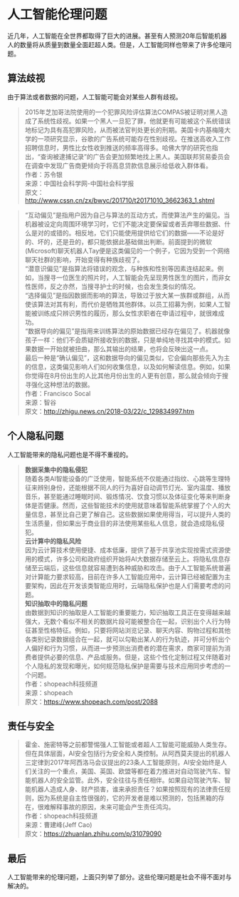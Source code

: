 # 人工智能伦理问题

近几年，人工智能在全世界都取得了巨大的进展。甚至有人预测20年后智能机器人的数量将从质量到数量全面赶超人类。但是，人工智能同样也带来了许多伦理问题。

## 算法歧视

由于算法或者数据的问题，人工智能可能会对某些人群有歧视。

>2015年芝加哥法院使用的一个犯罪风险评估算法COMPAS被证明对黑人造成了系统性歧视。如果一个黑人一旦犯了罪，他就更有可能被这个系统错误地标记为具有高犯罪风险，从而被法官判处更长的刑期。美国卡内基梅隆大学的一项研究显示，谷歌的广告系统可能存在性别歧视。在推送高收入工作招聘信息时，男性比女性收到推送的频率高得多。哈佛大学的研究也指出，“查询被逮捕记录”的广告会更加频繁地找上黑人。美国联邦贸易委员会在调查中发现广告商更倾向于将高息贷款信息展示给低收入群体看。  
作者：苏令银   
来源：中国社会科学网-中国社会科学报   
原文：http://www.cssn.cn/zx/bwyc/201710/t20171010_3662363_1.shtml

>“互动偏见”是指用户因为自己与算法的互动方式，而使算法产生的偏见。当机器被设定向周围环境学习时，它们不能决定要保留或者丢弃哪些数据、什么是对的或错的。相反地，它们只能使用提供给它们的数据——不论是好的、坏的，还是丑的，都只能依据此基础做出判断。前面提到的微软(Microsoft)聊天机器人Tay便是这类偏见的一个例子，它因为受到一个网络聊天社群的影响，开始变得有种族歧视了。  
“潜意识偏见”是指算法将错误的观念，与种族和性别等因素连结起来。例如，当搜寻一位医生的照片时，人工智能会先呈现男性医生的图片，而非女性医师，反之亦然，当搜寻护士的时候，也会发生类似的情况。  
“选择偏见”是指因数据而影响的算法，导致过于放大某一族群或群组，从而使该算法对其有利，而代价是牺牲其他群体。以员工招募为例，如果人工智能被训练成只辨识男性的履历，那么女性求职者在申请过程中，就很难成功。  
“数据导向的偏见”是指用来训练算法的原始数据已经存在偏见了。机器就像孩子一样：他们不会质疑所接收到的数据，只是单纯地寻找其中的模式。如果数据一开始就被扭曲，那么其输出的结果，也将会反映出这一点。  
最后一种是“确认偏见”，这和数据导向的偏见类似，它会偏向那些先入为主的信息，这类偏见影响人们如何收集信息，以及如何解读信息。例如，如果你觉得在8月份出生的人比其他月份出生的人更有创意，那么就会倾向于搜寻强化这种想法的数据。  
作者：Francisco Socal  
来源：智谷   
原文：http://zhigu.news.cn/2018-03/22/c_129834997.htm

## 个人隐私问题

人工智能带来的隐私问题也是不得不重视的。

>**数据采集中的隐私侵犯**  
随着各类AI智能设备的广泛使用，智能系统不仅能通过指纹、心跳等生理特征来辨别身份，还能根据不同人的行为喜好自动调节灯光、室内温度、播放音乐，甚至能通过睡眠时间、锻炼情况、饮食习惯以及体征变化等来判断身体是否健康。然而，这些智能技术的使用就意味着智能系统掌握了个人的大量信息，甚至比自己更了解自己。这些数据如果使用得当，可以提升人类的生活质量，但如果出于商业目的非法使用某些私人信息，就会造成隐私侵犯。  
**云计算中的隐私风险**  
因为云计算技术使用便捷、成本低廉，提供了基于共享池实现按需式资源使用的模式，许多公司和政府组织开始将AI大数据存储至云上。将隐私信息存储至云端后，这些信息就容易遭到各种威胁和攻击。由于人工智能系统普遍对计算能力要求较高，目前在许多人工智能应用中，云计算已经被配置为主要架构，因此在开发该类智能应用时，云端隐私保护也是人们需要考虑的问题。  
**知识抽取中的隐私问题**  
由数据到知识的抽取是人工智能的重要能力，知识抽取工具正在变得越来越强大，无数个看似不相关的数据片段可能被整合在一起，识别出个人行为特征甚至性格特征。例如，只要将网站浏览记录、聊天内容、购物过程和其他各类别记录数据组合在一起，就可以勾勒出某人的行为轨迹，并可分析出个人偏好和行为习惯，从而进一步预测出消费者的潜在需求，商家可提前为消费者提供必要的信息、产品或服务。但是，这些个性化定制过程又伴随着对个人隐私的发现和曝光，如何规范隐私保护是需要与技术应用同步考虑的一个问题。  
作者：shopeach科技频道  
来源：shopeach   
原文：https://www.shopeach.com/post/2088

## 责任与安全

>霍金、施密特等之前都警惕强人工智能或者超人工智能可能威胁人类生存。但在具体层面，AI安全包括行为安全和人类控制。从阿西莫夫提出的机器人三定律到2017年阿西洛马会议提出的23条人工智能原则，AI安全始终是人们关注的一个重点，美国、英国、欧盟等都在着力推进对自动驾驶汽车、智能机器人的安全监管。此外，安全往往与责任相伴。如果自动驾驶汽车、智能机器人造成人身、财产损害，谁来承担责任？如果按照现有的法律责任规则，因为系统是自主性很强的，它的开发者是难以预测的，包括黑箱的存在，很难解释事故的原因，未来可能会产生责任鸿沟。  
作者：shopeach科技频道  
来源：曹建峰(Jeff Cao)  
原文：https://zhuanlan.zhihu.com/p/31079090

## 最后

人工智能带来的伦理问题，上面只列举了部分。这些伦理问题是社会不得不面对与解决的。